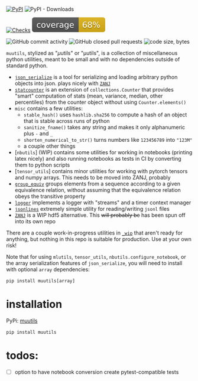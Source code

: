 [![PyPI](https://img.shields.io/pypi/v/muutils)](https://pypi.org/project/muutils/)
![PyPI - Downloads](https://img.shields.io/pypi/dm/muutils)

[![Checks](https://github.com/mivanit/muutils/actions/workflows/checks.yml/badge.svg)](https://github.com/mivanit/muutils/actions/workflows/checks.yml)
[![Coverage](docs/coverage/coverage.svg)](docs/coverage/coverage.txt)

![GitHub commit activity](https://img.shields.io/github/commit-activity/t/mivanit/muutils)
![GitHub closed pull requests](https://img.shields.io/github/issues-pr-closed/mivanit/muutils)
![code size, bytes](https://img.shields.io/github/languages/code-size/mivanit/muutils)
<!-- ![Lines of code](https://img.shields.io/tokei/lines/github.com/mivanit/muutils) -->

`muutils`, stylized as "$\mu$utils" or "μutils", is a collection of miscellaneous python utilities, meant to be small and with no dependencies outside of standard python.

- [`json_serialize`](https://github.com/mivanit/muutils/tree/main/muutils/json_serialize.py) is a tool for serializing and loading arbitrary python objects into json. plays nicely with [`ZANJ`](https://github.com/mivanit/ZANJ/)
- [`statcounter`](https://github.com/mivanit/muutils/tree/main/muutils/statcounter.py) is an extension of `collections.Counter` that provides "smart" computation of stats (mean, variance, median, other percentiles) from the counter object without using `Counter.elements()`
- `misc` contains a few utilities:
	- `stable_hash()` uses `hashlib.sha256` to compute a hash of an object that is stable across runs of python
	- `sanitize_fname()` takes any string and makes it only alphanumeric plus `-` and `_`
	- `shorten_numerical_to_str()` turns numbers like `123456789` into `"123M"`
	- a couple other things
- [`nbutils`] (WIP) contains some utilities for working in notebooks (printing latex nicely) and also running notebooks as tests in CI by converting them to python scripts
- [`tensor_utils`] contains minor utilities for working with pytorch tensors and numpy arrays. This needs to be moved into ZANJ, probably
- [`group_equiv`](https://github.com/mivanit/muutils/tree/main/muutils/group_equiv.py) groups elements from a sequence according to a given equivalence relation, without assuming that the equivalence relation obeys the transitive property
- [`logger`](https://github.com/mivanit/muutils/tree/main/muutils/logger.py) implements a logger with "streams" and a timer context manager
- [`jsonlines`](https://github.com/mivanit/muutils/tree/main/muutils/jsonlines.py) extremely simple utility for reading/writing `jsonl` files
- [`ZANJ`](https://github.com/mivanit/ZANJ/) is a WIP hdf5 alternative. This ~~will probably be~~ has been spun off into its own repo

There are a couple work-in-progress utilities in [`_wip`](https://github.com/mivanit/muutils/tree/main/muutils/_wip/) that aren't ready for anything, but nothing in this repo is suitable for production. Use at your own risk!

Note that for using `mlutils`, `tensor_utils`, `nbutils.configure_notebook`, or the array serialization features of `json_serialize`, you will need to install with optional `array` dependencies:
```
pip install muutils[array]
```

# installation

PyPi: [muutils](https://pypi.org/project/muutils/)

```
pip install muutils
```

# todos:

- [ ] option to have notebook conversion create pytest-compatible tests